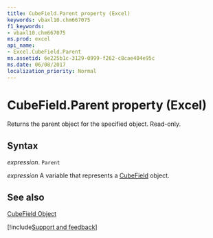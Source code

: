 ```yaml
---
title: CubeField.Parent property (Excel)
keywords: vbaxl10.chm667075
f1_keywords:
- vbaxl10.chm667075
ms.prod: excel
api_name:
- Excel.CubeField.Parent
ms.assetid: 6e225b1c-3129-0999-f262-c8cae404e95c
ms.date: 06/08/2017
localization_priority: Normal
---
```



# CubeField.Parent property (Excel)

Returns the parent object for the specified object. Read-only.


## Syntax

_expression_. `Parent`

_expression_ A variable that represents a [CubeField](Excel.CubeField.md) object.


## See also


[CubeField Object](Excel.CubeField.md)

[!include[Support and feedback](~/includes/feedback-boilerplate.md)]
